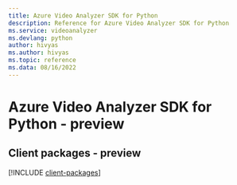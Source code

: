 ```yaml
---
title: Azure Video Analyzer SDK for Python
description: Reference for Azure Video Analyzer SDK for Python
ms.service: videoanalyzer
ms.devlang: python
author: hivyas
ms.author: hivyas
ms.topic: reference
ms.data: 08/16/2022
---
```

# Azure Video Analyzer SDK for Python - preview

## Client packages - preview
[!INCLUDE [client-packages](video-analyzer-client-index.md)]